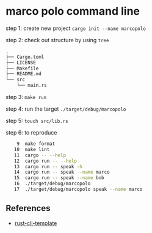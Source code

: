 # marco polo command line
step 1: create new project
`cargo init --name marcopolo`

step 2: check out structure by using `tree`
```bash
.
├── Cargo.toml
├── LICENSE
├── Makefile
├── README.md
└── src
    └── main.rs
```

step 3: `make run`

step 4: run the target `./target/debug/marcopolo`

step 5: `touch src/lib.rs`

step 6: to reproduce
```bash
    9  make format
   10  make lint
   11  cargo -- --help
   12  cargo run -- --help
   13  cargo run -- speak -h
   14  cargo run -- speak --name marco
   15  cargo run -- speak --name bob
   16  ./target/debug/marcopolo
   17  ./target/debug/marcopolo speak --name marco
```
## References

* [rust-cli-template](https://github.com/kbknapp/rust-cli-template)
